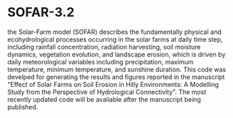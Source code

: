 # SOFAR-3.2
the Solar-Farm model (SOFAR) describes the fundamentally physical and ecohydrological processes occurring in the solar farms at daily time step, including rainfall concentration, radiation harvesting, soil moisture dynamics, vegetation evolution, and landscape erosion, which is driven by daily meteorological variables including precipitation, maximum temperature, minimum temperature, and sunshine duration. 
This code was develped for generating the results and figures reported in the manuscript "Effect of Solar Farms on Soil Erosion in Hilly Environments: A Modelling Study from the Perspective of Hydrological Connectivity".
The most recently updated code will be avaliable after the manuscript being published.
